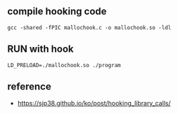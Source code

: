 ## compile hooking code

    gcc -shared -fPIC mallochook.c -o mallochook.so -ldl

## RUN with hook

    LD_PRELOAD=./mallochook.so ./program

## reference
- https://sjp38.github.io/ko/post/hooking_library_calls/
